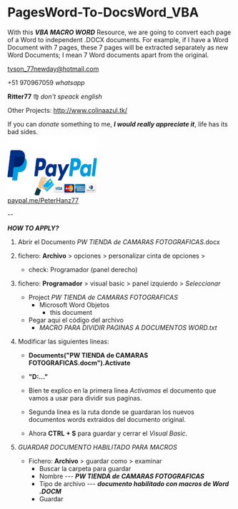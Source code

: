 # PagesWord-To-DocsWord_VBA
With this ***VBA MACRO WORD*** Resource, we are going to convert each page of a Word to independent .DOCX documents. For example, if I have a Word Document with 7 pages, these 7 pages will be extracted separately as new Word Documents; I mean 7 Word documents apart from the original.

tyson_77newday@hotmail.com

+51 970967059    *whatsapp*

**Ritter77** :virgo:    *don't speack english*

Other Projects:
	http://www.colinaazul.tk/

If you can *donate* something to me, ***I would really appreciate it***, life has its bad sides. </br>
<img src="PAYPAL Credit Card.jpg" width="200" height="134"> </br>
<a href="https://www.paypal.com/paypalme/PeterHanz77" title="Donations Paypal">paypal.me/PeterHanz77</a>

--

***HOW TO APPLY?***

1. Abrir el Documento *PW TIENDA de CAMARAS FOTOGRAFICAS*.docx </br>

2. fichero: **Archivo** > opciones > personalizar cinta de opciones > </br>
	- check: Programador (panel derecho) </br>
	
3. fichero: **Programador** > visual basic > panel izquierdo > *Seleccionar* </br>
	- Project *PW TIENDA de CAMARAS FOTOGRAFICAS* </br>
		- Microsoft Word Objetos </br>
			- this document </br>
	- Pegar aqui el código del archivo </br>
		- *MACRO PARA DIVIDIR PAGINAS A DOCUMENTOS WORD.txt* </br>
		
4. Modificar las siguientes lineas: </br>
	- **Documents("PW TIENDA de CAMARAS FOTOGRAFICAS.docm").Activate** </br>
	- **"D:\..." </br>**
	
	- Bien te explico en la primera linea *Activamos* el documento que vamos a usar para dividir sus paginas. </br>
	- Segunda linea es la ruta donde se guardaran los nuevos documentos words extraidos del documento original. </br>
	- Ahora **CTRL + S** para guardar y cerrar el *Visual Basic*. </br>
	
5. *GUARDAR DOCUMENTO HABILITADO PARA MACROS* </br>
	- Fichero: **Archivo** > guardar como > examinar </br>
		- Buscar la carpeta para guardar </br>
		- Nombre --- 		***PW TIENDA de CAMARAS FOTOGRAFICAS*** </br>
		- Tipo de archivo --- 	***documento habilitado con macros de Word .DOCM*** </br>
		- Guardar </br>


